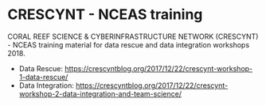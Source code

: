 # CRESCYNT - NCEAS  training

CORAL REEF SCIENCE & CYBERINFRASTRUCTURE NETWORK (CRESCYNT) - NCEAS training material for data rescue and data integration workshops 2018.

- Data Rescue: https://crescyntblog.org/2017/12/22/crescynt-workshop-1-data-rescue/
- Data Integration: https://crescyntblog.org/2017/12/22/crescynt-workshop-2-data-integration-and-team-science/

